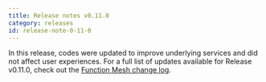 ```yaml
---
title: Release notes v0.11.0
category: releases
id: release-note-0-11-0
---
```



In this release, codes were updated to improve underlying services and did not affect user experiences. For a full list of updates available for Release v0.11.0, check out the [Function Mesh change log](https://github.com/streamnative/function-mesh/releases/tag/v0.11.0).

